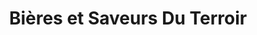 ---
title: "Bières et Saveurs Du Terroir"
url: /victoriaville/bieres-et-saveurs-du-terroir/
shop: alcohol
---
